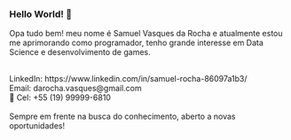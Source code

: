 ### Hello World! 👋


Opa tudo bem! meu nome é Samuel Vasques da Rocha e atualmente estou me aprimorando como programador, tenho grande interesse em Data Science e desenvolvimento de games.

<br>
LinkedIn: https://www.linkedin.com/in/samuel-rocha-86097a1b3/
<br>
Email: darocha.vasques@gmail.com
<br>👋
Cel: +55 (19) 99999-6810
<br><br>
Sempre em frente na busca do conhecimento, aberto a novas oportunidades!
